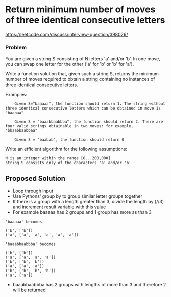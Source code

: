 # Return minimum number of moves of three identical consecutive letters
https://leetcode.com/discuss/interview-question/398026/

### Problem
You are given a string S consisting of N letters 'a' and/or 'b'. In one move, you can swap one letter for the other ('a' for 'b' or 'b' for 'a').

Write a function solution that, given such a string S, returns the minimum number of moves required to obtain a string containing no instances of three identical consecutive letters.

Examples:

        Given S="baaaaa", the function should return 1. The string without three identical consecutive letters which can be obtained in move is "baabaa"

        Given S = "baaabbaabbba", the function should return 2. There are four valid strings obtainable in two moves: for example, "bbaabbaabbaa"

        Given S = "baabab", the function should return 0

Write an efficient algorithm for the following assumptions:

    N is an integer within the range [0...200,000]
    string S consists only of the characters 'a' and/or 'b'

## Proposed Solution

- Loop through input
- Use Pythons' group by to group similar letter groups together
- If there is a group with a length greater than 3, divide the length by (//3) and increment result variable with this value
- For example baaaaa has 2 groups and 1 group has more as than 3 
```
'baaaaa' becomes

('b', ['b'])
('a', ['a', 'a', 'a', 'a', 'a'])
```

```
'baaabbaabbba' becomes

('b', ['b'])
('a', ['a', 'a', 'a'])
('b', ['b', 'b'])
('a', ['a', 'a'])
('b', ['b', 'b', 'b'])
('a', ['a'])
```
- baaabbaabbba has 2 groups with lengths of more than 3 and therefore 2 will be returned

